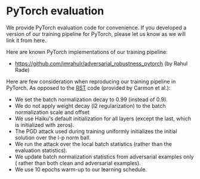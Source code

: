 # PyTorch evaluation

We provide PyTorch evaluation code for convenience. If you developed a version
of our training pipeline for PyTorch, please let us know as we will link it from
here.

Here are known PyTorch implementations of our training pipeline:

* https://github.com/imrahulr/adversarial_robustness_pytorch (by Rahul Rade)

Here are few consideration when reproducing our training pipeline in PyTorch.
As opposed to the [RST](https://github.com/yaircarmon/semisup-adv) code
(provided by Carmon et al.):

* We set the batch normalization decay to 0.99 (instead of 0.9).
* We do not apply weight decay (l2 regularization) to the batch normalization
  scale and offset
* We use Haiku's default initialization for all layers (except the last, which
  is initialized with zeros).
* The PGD attack used during training uniformly initializes the initial solution
  over the l-p norm ball.
* We run the attack over the local batch statistics (rather than the evaluation
  statistics).
* We update batch normalization statistics from adversarial examples only (
  rather than both clean and adversarial examples).
* We use 10 epochs warm-up to our learning schedule.



